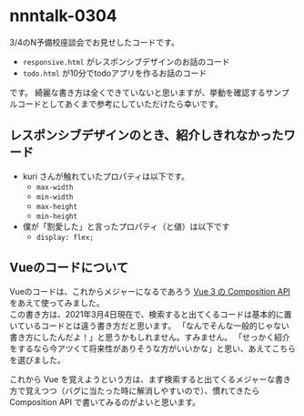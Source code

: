 # nnntalk-0304
3/4のN予備校座談会でお見せしたコードです。
- `responsive.html` がレスポンシブデザインのお話のコード
-  `todo.html` が10分でtodoアプリを作るお話のコード

です。
綺麗な書き方は全くできていないと思いますが、挙動を確認するサンプルコードとしてあくまで参考にしていただけたら幸いです。

## レスポンシブデザインのとき、紹介しきれなかったワード
- kuri さんが触れていたプロパティは以下です。
  - `max-width`
  - `min-width`
  - `max-height`
  - `min-height`
- 僕が「割愛した」と言ったプロパティ（と値）は以下です
  - `display: flex;`

## Vueのコードについて
Vueのコードは、これからメジャーになるであろう [Vue 3 の Composition API](https://v3.vuejs.org/guide/composition-api-introduction.html#setup-component-option) をあえて使ってみました。  
この書き方は、2021年3月4日現在で、検索すると出てくるコードは基本的に置いているコードとは違う書き方だと思います。
「なんでそんな一般的じゃない書き方にしたんだよ！」と思うかもしれません。すみません。
「せっかく紹介をするなら今アツくて将来性がありそうな方がいいかな」と思い、あえてこちらを選びました。

これから Vue を覚えようという方は、まず検索すると出てくるメジャーな書き方で覚えつつ（バグに当たった時に解消しやすいので）、慣れてきたら Composition API で書いてみるのがよいと思います。
